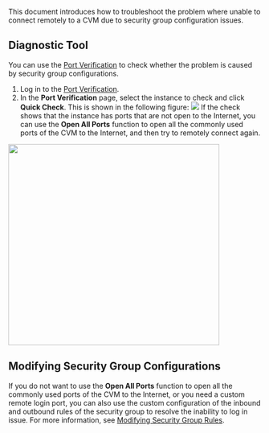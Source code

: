 
This document introduces how to troubleshoot the problem where unable to connect remotely to a CVM due to security group configuration issues.

## Diagnostic Tool

You can use the [Port Verification](https://console.cloud.tencent.com/vpc/helper) to check whether the problem is caused by security group configurations.
1. Log in to the [Port Verification](https://console.cloud.tencent.com/vpc/helper).
2. In the **Port Verification** page, select the instance to check and click **Quick Check**. This is shown in the following figure:
![](https://main.qcloudimg.com/raw/a792a1692e0a21b3f9dfe111d4b86789.png)
If the check shows that the instance has ports that are not open to the Internet, you can use the **Open All Ports** function to open all the commonly used ports of the CVM to the Internet, and then try to remotely connect again.
<img src="https://main.qcloudimg.com/raw/a743739b5885874c15a6b5c7869f5acd.png" height="400" width="420">


## Modifying Security Group Configurations

If you do not want to use the **Open All Ports** function to open all the commonly used ports of the CVM to the Internet, or you need a custom remote login port, you can also use the custom configuration of the inbound and outbound rules of the security group to resolve the inability to log in issue. For more information, see [Modifying Security Group Rules](https://intl.cloud.tencent.com/document/product/213/18197).
